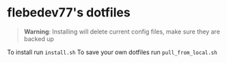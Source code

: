 # flebedev77's dotfiles

> **Warning**: Installing will delete current config files, make sure they are backed up

To install run `install.sh`
To save your own dotfiles run `pull_from_local.sh`
